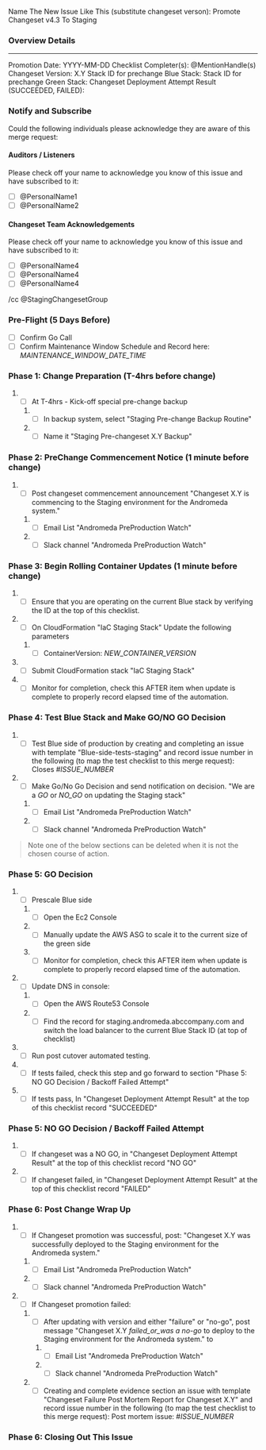 
Name The New Issue Like This (substitute changeset verson): Promote Changeset v4.3 To Staging

### Overview Details
_______
Promotion Date: YYYY-MM-DD
Checklist Completer(s): @MentionHandle(s)
Changeset Version: X.Y
Stack ID for prechange Blue Stack: 
Stack ID for prechange Green Stack:
Changeset Deployment Attempt Result (SUCCEEDED, FAILED): 

### Notify and Subscribe
Could the following individuals please acknowledge they are aware of this merge request:

#### Auditors / Listeners
Please check off your name to acknowledge you know of this issue and have subscribed to it:
* [ ] @PersonalName1
* [ ] @PersonalName2

#### Changeset Team Acknowledgements
Please check off your name to acknowledge you know of this issue and have subscribed to it:
* [ ] @PersonalName4
* [ ] @PersonalName4
* [ ] @PersonalName4

/cc @StagingChangesetGroup


### Pre-Flight (5 Days Before)
* [ ] Confirm Go Call
* [ ] Confirm Maintenance Window Schedule and Record here: _MAINTENANCE_WINDOW_DATE_TIME_

### Phase 1: Change Preparation (T-4hrs before change)
1. * [ ] At T-4hrs - Kick-off special pre-change backup
    1. * [ ] In backup system, select "Staging Pre-change Backup Routine"
    2. * [ ] Name it "Staging Pre-changeset X.Y Backup"

### Phase 2: PreChange Commencement Notice (1 minute before change)
1. * [ ] Post changeset commencement announcement
   "Changeset X.Y is commencing to the Staging environment for the Andromeda system."
   1. * [ ] Email List "Andromeda PreProduction Watch"
   2. * [ ] Slack channel "Andromeda PreProduction Watch"

### Phase 3: Begin Rolling Container Updates (1 minute before change)
1. * [ ] Ensure that you are operating on the current Blue stack by verifying the ID at the top of this checklist.
2. * [ ] On CloudFormation "IaC Staging Stack" Update the following parameters
   1. * [ ] ContainerVersion: _NEW_CONTAINER_VERSION_
3. * [ ] Submit CloudFormation stack "IaC Staging Stack"
4. * [ ] Monitor for completion, check this AFTER item when update is complete to properly record elapsed time of the automation.

### Phase 4: Test Blue Stack and Make GO/NO GO Decision
1. * [ ] Test Blue side of production by creating and completing an issue with template "Blue-side-tests-staging" and record issue number in the following (to map the test checklist to this merge request):
Closes #_ISSUE_NUMBER_
2. * [ ] Make Go/No Go Decision and send notification on decision.
   "We are a _GO_ or _NO_GO_ on updating the Staging stack"
   1. * [ ] Email List "Andromeda PreProduction Watch"
   2. * [ ] Slack channel "Andromeda PreProduction Watch"

> Note one of the below sections can be deleted when it is not the chosen course of action.

### Phase 5: GO Decision
1. * [ ] Prescale Blue side
   1. * [ ] Open the Ec2 Console
   2. * [ ] Manually update the AWS ASG to scale it to the current size of the green side
   3. * [ ] Monitor for completion, check this AFTER item when update is complete to properly record elapsed time of the automation.
2. * [ ] Update DNS in console:
   1. * [ ] Open the AWS Route53 Console
   2. * [ ] Find the record for staging.andromeda.abccompany.com and switch the load balancer to the current Blue Stack ID (at top of checklist)
3. * [ ] Run post cutover automated testing.
4. * [ ] If tests failed, check this step and go forward to section "Phase 5: NO GO Decision / Backoff Failed Attempt"
5. * [ ] If tests pass, In "Changeset Deployment Attempt Result" at the top of this checklist record "SUCCEEDED"

### Phase 5: NO GO Decision / Backoff Failed Attempt
1. * [ ] If changeset was a NO GO, in "Changeset Deployment Attempt Result" at the top of this checklist record "NO GO"
2. * [ ] If changeset failed, in "Changeset Deployment Attempt Result" at the top of this checklist record "FAILED"

### Phase 6: Post Change Wrap Up
1. * [ ] If Changeset promotion was successful, post:
   "Changeset X.Y was successfully deployed to the Staging environment for the Andromeda system."
   1. * [ ] Email List "Andromeda PreProduction Watch"
   2. * [ ] Slack channel "Andromeda PreProduction Watch"
2. * [ ] If Changeset promotion failed:
   1. * [ ] After updating with version and either "failure" or "no-go", post message "Changeset X.Y _failed_or_was a no-go_ to deploy to the Staging environment for the Andromeda system." to
      1. * [ ] Email List "Andromeda PreProduction Watch"
      2. * [ ] Slack channel "Andromeda PreProduction Watch"
   2. * [ ] Creating and complete evidence section an issue with template "Changeset Failure Post Mortem Report for Changeset X.Y" and record issue number in the following (to map the test checklist to this merge request):
   Post mortem issue: #_ISSUE_NUMBER_

### Phase 6: Closing Out This Issue